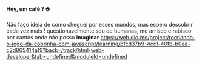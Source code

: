 #### Hey, um café ? ☕

Não faço ideia de como cheguei por esses mundos, mas espero descobrir cada vez mais ! questionavelmente sou de humanas, me arrisco e rabisco por cantos onde não posso **imaginar** <https://web.dio.me/project/recriando-o-jogo-da-cobrinha-com-javascript/learning/bfcd37b9-4ccf-40fb-b0ea-c2d865414a19?back=/track/html-web-developer&tab=undefined&moduleId=undefined> 
